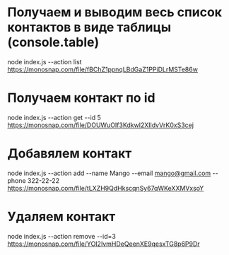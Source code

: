 # Получаем и выводим весь список контактов в виде таблицы (console.table)

node index.js --action list
https://monosnap.com/file/fBChZ1ppnqLBdGaZ1PPiDLrMSTe86w

# Получаем контакт по id

node index.js --action get --id 5
https://monosnap.com/file/DOUWuOIf3Kdkwl2XIldvVrK0xS3cej

# Добавялем контакт

node index.js --action add --name Mango --email mango@gmail.com --phone 322-22-22
https://monosnap.com/file/tLXZH9QdHkscqnSy67qWKeXXMVxsoY

# Удаляем контакт

node index.js --action remove --id=3
https://monosnap.com/file/YOI2IvmHDeQeenXE9qesxTG8p6P9Dr
